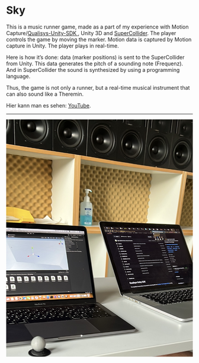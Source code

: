 # Sky

This is a music runner game, made as a part of my experience with Motion Capture/[Qualisys-Unity-SDK
](https://github.com/qualisys/Qualisys-Unity-SDK), Unity 3D and [SuperCollider](https://supercollider.github.io). 
The player controls the game by moving the marker. Motion data is captured by Motion capture in Unity. The player plays in real-time.

Here is how it’s done: data (marker positions) is sent to the SuperCollider from Unity. This data generates the pitch of a sounding note (Frequenz). 
And in SuperCollider the sound is synthesized by using a programming language.

Thus, the game is not only a runner, but a real-time musical instrument that can also sound like a Theremin.

Hier kann man es sehen: [YouTube](https://youtu.be/OYplfKiy_DQ).

______________________________


![logo](https://github.com/MilaGrishkova/Sky/raw/main/Sky.jpg)
